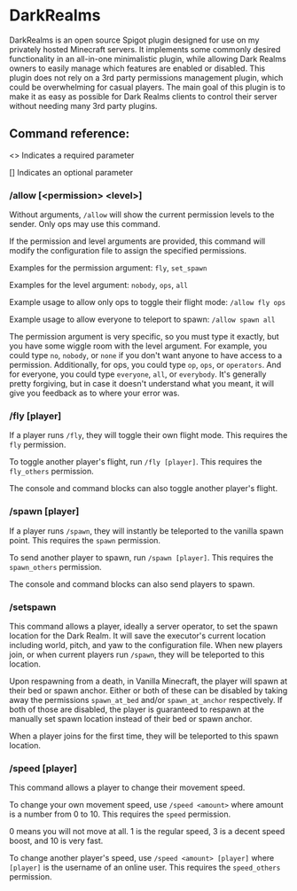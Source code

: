 # DarkRealms
DarkRealms is an open source Spigot plugin designed for use on my privately hosted Minecraft servers. It implements some commonly desired functionality in an
all-in-one minimalistic plugin, while allowing Dark Realms owners to easily manage which features are enabled or disabled. This plugin does not rely on a 3rd party
permissions management plugin, which could be overwhelming for casual players. The main goal of this plugin is to make it as easy as possible for Dark Realms clients
to control their server without needing many 3rd party plugins.

## Command reference:
<> Indicates a required parameter

[] Indicates an optional parameter

### /allow [\<permission> \<level>]
Without arguments, `/allow` will show the current permission levels to the sender. Only ops may use this command.

If the permission and level arguments are provided, this command will modify the configuration file to assign the specified permissions.

Examples for the permission argument: `fly`, `set_spawn`

Examples for the level argument: `nobody`, `ops`, `all`

Example usage to allow only ops to toggle their flight mode: `/allow fly ops`

Example usage to allow everyone to teleport to spawn: `/allow spawn all`

The permission argument is very specific, so you must type it exactly, but you have some wiggle room with the level argument.
For example, you could type `no`, `nobody`, or `none` if you don't want anyone to have access to a permission.
Additionally, for ops, you could type `op`, `ops`, or `operators`. And for everyone, you could type `everyone`, `all`, or `everybody`.
It's generally pretty forgiving, but in case it doesn't understand what you meant, it will give you feedback as to where your error was.

### /fly [player]
If a player runs `/fly`, they will toggle their own flight mode. This requires the `fly` permission.

To toggle another player's flight, run `/fly [player]`. This requires the `fly_others` permission.

The console and command blocks can also toggle another player's flight.

### /spawn [player]
If a player runs `/spawn`, they will instantly be teleported to the vanilla spawn point. This requires the `spawn` permission.

To send another player to spawn, run `/spawn [player]`. This requires the `spawn_others` permission.

The console and command blocks can also send players to spawn.

### /setspawn
This command allows a player, ideally a server operator, to set the spawn location for the Dark Realm. It will save the executor's current location including world, pitch, and yaw to the configuration file. When new players join, or when current players run `/spawn`, they will be teleported to this location.

Upon respawning from a death, in Vanilla Minecraft, the player will spawn at their bed or spawn anchor. Either or both of these can be disabled by taking away the permissions `spawn_at_bed` and/or `spawn_at_anchor` respectively. If both of those are disabled, the player is guaranteed to respawn at the manually set spawn location instead of their bed or spawn anchor.

When a player joins for the first time, they will be teleported to this spawn location.

### /speed <amount> [player]
This command allows a player to change their movement speed.

To change your own movement speed, use `/speed <amount>` where amount is a number from 0 to 10. This requires the `speed` permission.

0 means you will not move at all. 1 is the regular speed, 3 is a decent speed boost, and 10 is very fast.

To change another player's speed, use `/speed <amount> [player]` where `[player]` is the username of an online user. This requires the `speed_others` permission.
